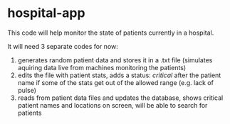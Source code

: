 # hospital-app
This code will help monitor the state of patients currently in a hospital.

It will need 3 separate codes for now:
1. generates random patient data and stores it in a .txt file (simulates aquiring data live from machines monitoring the patients)
2. edits the file with patient stats, adds a status: _critical_ after the patient name if some of the stats get out of the allowed range (e.g. lack of pulse)
3. reads from patient data files and updates the database, shows critical patient names and locations on screen, will be able to search for patients

